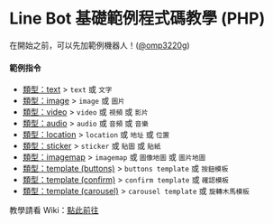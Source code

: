 Line Bot 基礎範例程式碼教學 (PHP)
====================

在開始之前，可以先加範例機器人！([@omp3220g](https://line.me/R/ti/p/j1sMDEJCyW "@omp3220g"))

#### 範例指令
- [類型：text](wiki/類型：text) > `text` 或 `文字`
- [類型：image](wiki/類型：image) > `image` 或 `圖片`
- [類型：video](wiki/類型：video) > `video` 或 `視頻` 或 `影片`
- [類型：audio](wiki/類型：audio) > `audio` 或 `音頻` 或 `音樂`
- [類型：location](wiki/類型：location) > `location` 或 `地址` 或 `位置`
- [類型：sticker](wiki/類型：sticker) > `sticker` 或 `貼圖` 或 `貼紙`
- [類型：imagemap](wiki/類型：imagemap) > `imagemap` 或 `圖像地圖` 或 `圖片地圖`
- [類型：template (buttons)](wiki/類型：template#類型buttons) > `buttons template` 或 `按鈕模板`
- [類型：template (confirm)](wiki/類型：template#類型confirm) > `confirm template` 或 `確認模板`
- [類型：template (carousel)](wiki/類型：template#類型carousel) > `carousel template` 或 `旋轉木馬模板`

教學請看 Wiki：[點此前往](wiki)